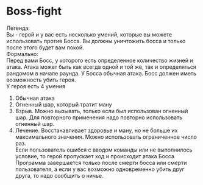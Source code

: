 # Boss-fight
Легенда:  
Вы - герой и у вас есть несколько умений, которые вы можете использовать против Босса. Вы должны уничтожить босса и только после этого будет вам покой.  
Формально:  
Перед вами Босс, у которого есть определенное количество жизней и атака. Атака может быть как всегда одной и той же, так и определяться рандомом в начале раунда. У Босса обычная атака. Босс должен иметь возможность убить героя.  
У героя есть 4 умения  
1. Обычная атака
2. Огненный шар, который тратит ману
3. Взрыв. Можно вызывать, только если был использован огненный шар. Для повторного применения надо повторно использовать огненный шар.
4. Лечение. Восстанавливает здоровье и ману, но не больше их максимального значения. Можно использовать ограниченное число раз.  
Если пользователь ошибся с вводом команды или не выполнилось условие, то герой пропускает ход и происходит атака Босса  
Программа завершается только после смерти босса или смерти пользователя, а если у вас возможно одновременно убить друг друга, то надо сообщить о ничье. 
